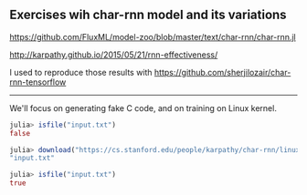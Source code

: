 ## Exercises wih char-rnn model and its variations

https://github.com/FluxML/model-zoo/blob/master/text/char-rnn/char-rnn.jl

http://karpathy.github.io/2015/05/21/rnn-effectiveness/

I used to reproduce those results with https://github.com/sherjilozair/char-rnn-tensorflow

---

We'll focus on generating fake C code, and on training on Linux kernel.

```julia
julia> isfile("input.txt")
false

julia> download("https://cs.stanford.edu/people/karpathy/char-rnn/linux_input.txt", "input.txt")
"input.txt"

julia> isfile("input.txt")
true
```
